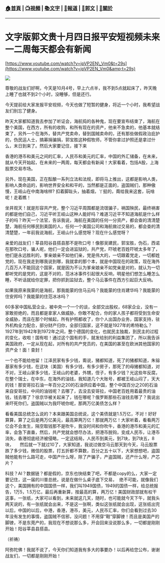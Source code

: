 ###  [:house:首頁](https://github.com/ourhimalayas/home) | [:tv:視頻](https://github.com/ourhimalayas/videos) | [:books:文字](https://github.com/ourhimalayas/txt) | [:newspaper:報道](https://github.com/ourhimalayas/news) | [:eagle:郭文](https://github.com/ourhimalayas/guomedia) | [:pray:關於](https://github.com/ourhimalayas/home/tree/master/about)
---
# 文字版郭文贵十月四日报平安短视频未来一二周每天都会有新闻
  

[https://www.youtube.com/watch?v=ipVP2EN\_Vm0&t=29s](https://www.youtube.com/watch?v=ipVP2EN_Vm0&amp;t=29s)

[![](https://3.bp.blogspot.com/-Ep21oRvjUVM/W7ZpVGOwioI/AAAAAAAABBg/1675W0X-tP8GfSbIQSfAx-zFOLz92Ke_gCLcBGAs/s400/1004-1.PNG)](https://3.bp.blogspot.com/-Ep21oRvjUVM/W7ZpVGOwioI/AAAAAAAABBg/1675W0X-tP8GfSbIQSfAx-zFOLz92Ke_gCLcBGAs/s1600/1004-1.PNG)


  

尊敬的战友们好啊，今天是10月4号，早上六点半，我不到5点就起床了，昨天晚上睡了也就不到2个小时，没睡够，但是还行。
  

今天提前给大家发报平安视频，今天也做了短暂的健身，将近一个小时，我希望战友们别忘了健身。
  

昨天大家都知道我去参加了听证会，海航捣的各种鬼，现在要宣布结束了，海航在整个美国，在西方，所有的收购，和所有现在的资产，他来不急卖的，他基本就结束了，另外一个在海外，替共产党卖命，替到国贼卖命的，还有那些做假政治庇护的，伪民运人士，搞募捐骗捐，郭宝胜这种假牧师，不管你拿过护照还是拿过什么，末日到来了。然后大家要记住，接下来
  

香港的港币和美元之间的汇率，人民币和美元的汇率，中国的外汇储备，在未来，就从今天开始起，在未来的一两周，每天都会有新闻！大家看着，包括A股，上海股票交易市场。
  

另外，现在美国，正在酝酿一系列立法和法规，即将马上推出，这都是影响人类，影响人类命运的，影响世界安全和和平的，当然都是正面的，盗国贼们，那种傲慢，王岐山在中南海啥样? 扣着脚趾头，抽着烟，丫挺的，甭给我来这套，玩啥呢！走着瞧！
  

坐井观天！就是形容共产党，整个习近平周围都是流氓骗子，祸国殃民，最终祸害的都是他们自己，习近平听王岐山这种人能好吗？难道习近平不知道海航是什么样子的吗？昨天一个法官，告诉我说，海航在美国的任何一分资产，都会查的清清楚楚，海航任何移民到美国的人，任何一个美国公司和海航做过交易的，都会查的清清楚楚，一年前我说海航，王岐山什么感觉呀？现在什么感觉呀？
  

亲爱的战友们！莘县阳谷县搭县那不是吹口号！像那吴建民，郭宝胜，伪石，西诺在那吹口号，骗人呢，他们一定会进监狱的，共产党，吓唬老百姓吓唬太多年了，他们是永远胜利的，爹亲娘亲不如他们亲，党是伟大的，一切跟着党走，一切都姓党的，现在我走到哪我说到哪，我就拿的那个本，就是中国现在的政策，现在海外几百万人不能回这个国家，就是因为不认为爹亲娘亲不如党亲是对的，就认为一切都听党的是党的，这是不对的，范冰冰事件引起很大反响，明星他们想怎么睡怎么睡，不听话就给你定罪，把你抓到监狱去，整个马云事件在西方引起巨大反响。
  

如果我原来我蒙的是海航，那我能蒙的住马云吗？我能蒙的住肖建华吗？我能蒙的住安邦吗？我能蒙的住范冰冰吗？
  

60多家中国私营企业，被中央一个一个的谈，全部交出股权，68家企业，没有一家敢拒绝的，而且都是拿家人做威胁，你敢不配合，你的家人孩子都将受到生命安全威胁，而且在那个时候起，所有护照都收了，你个人出国办业务，国家支持，驻外机构全力配合，部分财产归你，全部归国家，这不就是1927年的希特勒么？1927年到1942年到1972年之间，整个德国的变化，也就民主独裁，到民主的过程的变化，收啦！国有啦！通过这个国有的手，就发给别的利益集团了，所以我告诉美国政府，一定从现在起，对所有的共产党员的，在美国的甚至在欧洲其他国家的资产全！面！查封！
  

一个也不能给他留！江泽民家有多少钱，甭说，猪都知道，死了的猪都知道，朱镕基家有多少钱，在这块（美国）有多少钱，有多少房子，那死了的母猪都知道，对不对，王岐山家多少钱，王岐山的老婆，外甥，侄子，有多少钱？光这些年反腐，在整个瑞士，在中东，在海外的油钱，我知道几个大账号，都被王岐山闷了，天大的钱！那安哥拉石油一年百分之20的石油供应着中国，整个中国百分之20的石油来自安哥拉，中间的油钱呢？去哪了，去没去安哥拉，中国老百姓用着最贵的油钱，钱去哪了？徐京华被关起来了，钱在哪呢？俄罗斯那些石油钱去哪了？我说出来吓死你们，盗国贼以为我吓唬你呢，那两万亿美债怎么样？  
  
  

看看美国总统怎么说的？本来跟美国总统说，这个美债就是1.5万亿，不对！好好算算，算了之后是两万亿美元，最高算两万亿！那就两万亿！大家听着，看看两万亿会不会发生，隔空取钱那不是吹牛，我没时间和你吹牛，香港的港币和美元的汇率，会急下直垂，然后，共产党就会想尽办法，把港币脱钩，变成人民币，让港币消失，香港彻底经济被侵略，一定这结局，人民币到美元，到7块，到7块五，8块，     然后就一下就过10了，大家知道，我说过做空马云那天到今天，马云股票跌了多少钱，微信的股票，打五折都不算数，百分之五十以下，大家想想吧，盗国贼他能有什么路可走，中国产什么呀，除了产骗子，产盗国贼，还产什么呀，产芯片？

科技？AI？数据链？都是假的，京东也快结束了吧，不都是copy的么，大家一定要记住，这一届的川普总统，说是在做什么桌子底下交易，  绝不可能，就像我们这个，美国拥有的中国国债一样，我们叫1949国债，1949的国债一样，给总统报告，1万5，1.5万亿，最后再重新算，按最高的算，两万亿！美国财政部就有权干这事，一张纸，大家可以看到，未来就这几天，随时，也可能就今天下午，就我头两天说的，有一张纸就会出来，不是这一张啊，类似这张纸就会出现，这张纸出完以后，中国的以后，中港，香港，港币，美元，人民币汇率，你们会看到过去30年没有发生的事情，盗国贼不信邪，没问题！不用穿“鞋”穿脚镣！而且是美国产的脚镣，不是东莞产的，我现在不想说那么多，开会回来没说那么多，一切都是刚刚开始！阳谷莘县县搭县。
  


  

（祈祷）
  


  

阿弥陀佛！我就不说了，今天你们知道我有多大的事要办！以后再给您公布，谢谢战友们，一切都是刚刚开始！
<u></u><sub></sub><sup></sup><strike></strike>
<u></u><sub></sub><sup></sup><strike></strike>